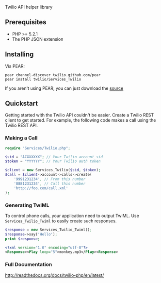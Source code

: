 Twilio API helper library

## Prerequisites

* PHP >= 5.2.1
* The PHP JSON extension

## Installing

Via PEAR:

    pear channel-discover twilio.github.com/pear
    pear install twilio/Services_Twilio

If you aren't using PEAR, you can just download the [source](https://github.com/twilio/pear/blob/gh-pages/get/Services_Twilio-3.0.1.tar?raw=true>)

## Quickstart

Getting started with the Twilio API couldn't be easier. Create a Twilio REST client to get started. For example, the following code makes a call using the Twilio REST API.

### Making a Call

```php
require "Services/Twilio.php";

$sid = "ACXXXXXX"; // Your Twilio account sid
$token = "YYYYYY"; // Your Twilio auth token

$client = new Services_Twilio($sid, $token);
$call = $client->account->calls->create(
    '9991231234', // From this number
    '8881231234', // Call this number
    'http://foo.com/call.xml'
);
```

### Generating TwiML

To control phone calls, your application need to output TwiML. Use `Services_Twilio_Twiml` to easily create such responses.

```php
$response = new Services_Twilio_Twiml();
$response->say('Hello');
print $response;
```

```xml
<?xml version="1.0" encoding="utf-8"?>
<Response><Play loop="5">monkey.mp3</Play><Response>
```

### Full Documentation

http://readthedocs.org/docs/twilio-php/en/latest/
